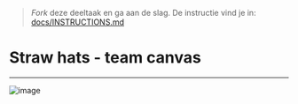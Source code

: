 > _Fork_ deze deeltaak en ga aan de slag. De instructie vind je in: [docs/INSTRUCTIONS.md](docs/INSTRUCTIONS.md)

# Straw hats - team canvas 
***

![image](https://user-images.githubusercontent.com/112856590/190112078-14a59412-4a9e-4f1b-a089-0f287f3c2438.png)

